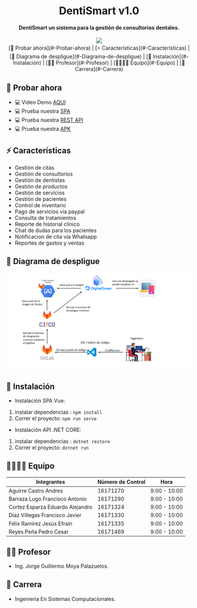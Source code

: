 <h1 align="center">
DentiSmart v1.0
  <h4 align="center">DentiSmart un sistema para la gestión de consultorios dentales.</h4>
</h1>
<div align="center" style="text-align:center">
<img src="https://universidadesdemexico.mx/logos/original/logo-instituto-tecnologico-de-culiacan.png " width="100"/>
</div>
<div align="center">
[🙏 Probar ahora](#-Probar-ahora) |
[⚡  Características](#-Características) |
[📝  Diagrama de despligue](#-Diagrama-de-despligue) |
[💾 Instalación](#-Instalación) |
[👨‍🏫 Profesor](#-Profesor) |
[👨‍💻👩‍💻 Equipo](#-Equipo) |
[🥉 Carrera](#-Carrera)
</div>

## 🙏 Probar ahora
- 💻 Video Demo [AQUI](https://www.youtube.com/watch?v=HxdXGHmA2RA)
- 💻 Prueba nuestra [SPA](https://dentismart.ga)
- 💻 Prueba nuestra [REST API](http://dentismart.ga:5000)
- 💻 Prueba nuestra [APK](./DentiSmart.apk)

## ⚡  Características
- Gestión de citas
- Gestión de consultorios
- Gestión de dentistas
- Gestión de productos
- Gestión de servicios
- Gestión de pacientes
- Control de inventario
- Pago de servicios via paypal
- Consulta de tratamientos
- Reporte de historial clinico
- Chat de dudas para los pacientes
- Notificacion de cita via Whatsapp
- Reportes de gastos y ventas

## 📝 Diagrama de despligue
<div align="center" style="text-align:center">
<img src="./deploy.png"/>
</div>

## 💾 Instalación
- Instalación SPA Vue:
1. instalar dependencias : `npm install`
2. Correr el proyecto:  `npm run serve`
- Instalación API .NET CORE:
1. instalar dependencias : `dotnet restore`
2. Correr el proyecto:  `dotnet run`

## 👨‍💻👩‍💻 Equipo
| Integrantes| Número de Control | Hora |
| ---------- | ----------------- | ---- |
|Aguirre Castro Andres | 16171270 | 9:00 - 10:00 |
|Barraza Lugo Francisco Antonio | 16171290 | 9:00 - 10:00 |
|Cortez Esparza Eduardo Alejandro | 16171324 | 9:00 - 10:00 |
|Díaz Villegas Francisco Javier | 16171330 | 9:00 - 10:00 |
|Félix Ramírez Jesús Efraín | 16171335 | 9:00 - 10:00 |
|Reyes Peña Pedro Cesar | 16171469 | 9:00 - 10:00|

## 👨‍🏫 Profesor
- Ing. Jorge Guillermo Moya Palazuelos.

## 🥉 Carrera
- Ingenieria En Sistemas Computacionales.

